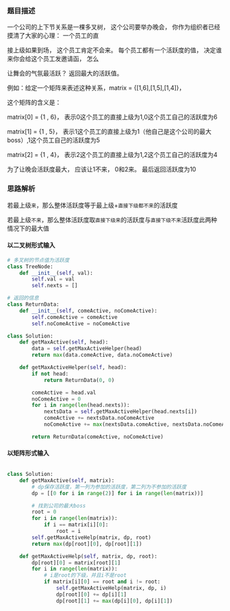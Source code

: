 ### 题目描述

一个公司的上下节关系是一棵多叉树， 这个公司要举办晚会， 你作为组织者已经摸清了大家的心理： 一个员工的直

接上级如果到场， 这个员工肯定不会来。 每个员工都有一个活跃度的值， 决定谁来你会给这个员工发邀请函， 怎么

让舞会的气氛最活跃？ 返回最大的活跃值。

例如：给定一个矩阵来表述这种关系，matrix = {[1,6],[1,5],[1,4]}，

这个矩阵的含义是：

matrix[0] = {1 , 6}， 表示0这个员工的直接上级为1,0这个员工自己的活跃度为6

matrix[1] = {1 , 5}， 表示1这个员工的直接上级为1（他自己是这个公司的最大boss）,1这个员工自己的活跃度为5

matrix[2] = {1 , 4}， 表示2这个员工的直接上级为1,2这个员工自己的活跃度为4

为了让晚会活跃度最大， 应该让1不来， 0和2来。 最后返回活跃度为10

### 思路解析

若最上级`来`，那么整体活跃度等于最上级+`直接下级都不来`的活跃度

若最上级`不来`，那么整体活跃度取`直接下级来`的活跃度与`直接下级不来`活跃度此两种情况下的最大值

#### 以二叉树形式输入

```python
# 多叉树的节点值为活跃度
class TreeNode:
    def __init__(self, val):
        self.val = val
        self.nexts = []

# 返回的信息
class ReturnData:
    def __init__(self, comeActive, noComeActive):
        self.comeActive = comeActive
        self.noComeActive = noComeActive

class Solution:
    def getMaxActive(self, head):
        data = self.getMaxActiveHelper(head)
        return max(data.comeActive, data.noComeActive)

    def getMaxActiveHelper(self, head):
        if not head:
            return ReturnData(0, 0)

        comeActive = head.val
        noComeActive = 0
        for i in range(len(head.nexts)):
            nextsData = self.getMaxActiveHelper(head.nexts[i])
            comeActive += nextsData.noComeActive
            noComeActive += max(nextsData.comeActive, nextsData.noComeActive)

        return ReturnData(comeActive, noComeActive)

```

#### 以矩阵形式输入

```python

class Solution:
    def getMaxActive(self, matrix):
        # dp保存活跃度，第一列为参加的活跃度，第二列为不参加的活跃度
        dp = [[0 for i in range(2)] for i in range(len(matrix))]

        # 找到公司的最大boss
        root = 0
        for i in range(len(matrix)):
            if i == matrix[i][0]:
                root = i
        self.getMaxActiveHelp(matrix, dp, root)
        return max(dp[root][0], dp[root][1])

    def getMaxActiveHelp(self, matrix, dp, root):
        dp[root][0] = matrix[root][1]
        for i in range(len(matrix)):
            # i是root的下级，并且i不是root
            if matrix[i][0] == root and i != root:
                self.getMaxActiveHelp(matrix, dp, i)
                dp[root][0] += dp[i][1]
                dp[root][1] += max(dp[i][0], dp[i][1])

```
